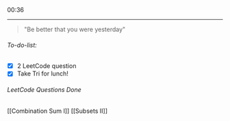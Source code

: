 00:36
- - -
> "Be better that you were yesterday"

###### To-do-list:
- [x] 2 LeetCode question
- [x] Take Tri for lunch!

###### LeetCode Questions Done
[[Combination Sum I]]
[[Subsets II]]
